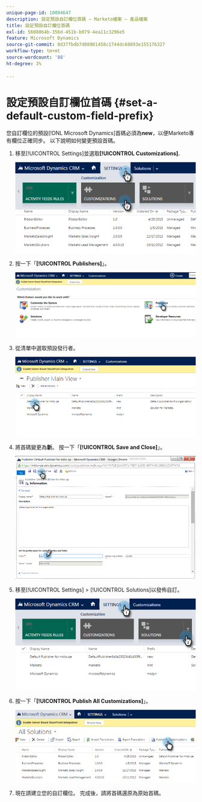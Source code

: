 ```yaml
---
unique-page-id: 10094647
description: 設定預設自訂欄位首碼 — Marketo檔案 — 產品檔案
title: 設定預設自訂欄位首碼
exl-id: 5608864b-356d-451b-b079-4ea11c3296e5
feature: Microsoft Dynamics
source-git-commit: 0d37fbdb7d08901458c1744dc68893e155176327
workflow-type: tm+mt
source-wordcount: '88'
ht-degree: 3%

---
```


# 設定預設自訂欄位首碼 {#set-a-default-custom-field-prefix}

您自訂欄位的預設[!DNL Microsoft Dynamics]首碼必須為&#x200B;**new**，以便Marketo專有欄位正確同步。 以下說明如何變更預設首碼。

1. 移至[!UICONTROL Settings]並選取&#x200B;**[!UICONTROL Customizations].**

   ![](assets/image2015-10-9-11-3a18-3a8.png)

1. 按一下「**[!UICONTROL Publishers]**」。

   ![](assets/image2015-10-9-11-3a19-3a39.png)

1. 從清單中選取預設發行者。

   ![](assets/image2015-10-9-11-3a2-3a45.png)

1. 將首碼變更為&#x200B;**新**。 按一下「**[!UICONTROL Save and Close]**」。

   ![](assets/image2015-10-9-11-3a9-3a17.png)

1. 移至[!UICONTROL Settings] > [!UICONTROL Solutions]以發佈自訂。

   ![](assets/image2015-10-9-11-3a12-3a43.png)

1. 按一下「**[!UICONTROL Publish All Customizations]**」。

   ![](assets/image2015-10-9-11-3a14-3a42.png)

1. 現在請建立您的自訂欄位。 完成後，請將首碼還原為原始首碼。
